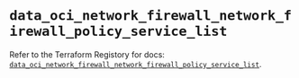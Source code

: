 # `data_oci_network_firewall_network_firewall_policy_service_list`

Refer to the Terraform Registory for docs: [`data_oci_network_firewall_network_firewall_policy_service_list`](https://registry.terraform.io/providers/oracle/oci/6.18.0/docs/data-sources/network_firewall_network_firewall_policy_service_list).
